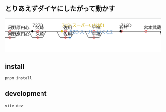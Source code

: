 ## とりあえずダイヤにしたがって動かす
![screenshot](screenshot.png)

## install

```powershell
pnpm install
```

## development

```powershell
vite dev
```
